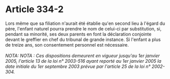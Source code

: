 # Article 334-2

Lors même que sa filiation n'aurait été établie qu'en second lieu à l'égard du père, l'enfant naturel pourra prendre le nom de celui-ci par substitution, si, pendant sa minorité, ses deux parents en font la déclaration conjointe devant le greffier en chef du tribunal de grande instance.   Si l'enfant a plus de treize ans, son consentement personnel est nécessaire.<br/><br/><i>NOTA:   NOTA : Ces dispositions demeurent en vigueur jusqu'au 1er janvier 2005, l'article 13 de la loi n° 2003-516 ayant reporté au 1er janvier 2005 la date initiale du 1er septembre 2003 prévue par l'article 25 de la loi n° 2002-304.</i>